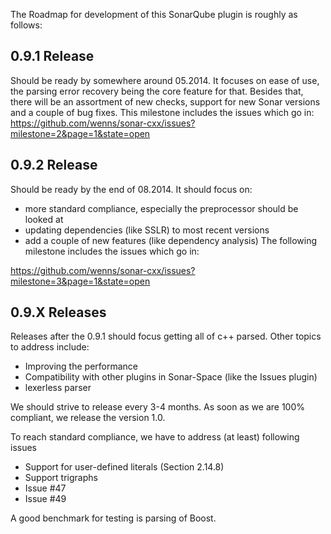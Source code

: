 The Roadmap for development of this SonarQube plugin is roughly as follows:

## 0.9.1 Release
Should be ready by somewhere around 05.2014.
It focuses on ease of use, the parsing error recovery being the core feature for that.
Besides that, there will be an assortment of new checks, support for new Sonar versions and a couple of bug fixes. This milestone includes the issues which go in: 
https://github.com/wenns/sonar-cxx/issues?milestone=2&page=1&state=open

## 0.9.2 Release
Should be ready by the end of 08.2014. It should focus on:
- more standard compliance, especially the preprocessor should be
looked at
- updating dependencies (like SSLR) to most recent versions
- add a couple of new features (like dependency analysis) 
The following milestone includes the issues which go in:

https://github.com/wenns/sonar-cxx/issues?milestone=3&page=1&state=open

## 0.9.X Releases
Releases after the 0.9.1 should focus getting all of c++ parsed. Other topics to address include:
- Improving the performance
- Compatibility with other plugins in Sonar-Space (like the Issues plugin)
- lexerless parser

We should strive to release every 3-4 months. As soon as we are 100% compliant, we release the version 1.0.

To reach standard compliance, we have to address (at least) following issues
- Support for user-defined literals (Section 2.14.8) 
- Support trigraphs
- Issue #47
- Issue #49

A good benchmark for testing is parsing of Boost.